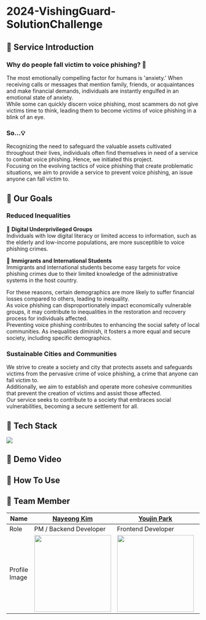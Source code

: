 # 2024-VishingGuard-SolutionChallenge
## 🚨 Service Introduction
### Why do people fall victim to voice phishing? 🤔
The most emotionally compelling factor for humans is 'anxiety.' When receiving calls or messages that mention family, friends, or acquaintances and make financial demands, individuals are instantly engulfed in an emotional state of anxiety.   
While some can quickly discern voice phishing, most scammers do not give victims time to think, leading them to become victims of voice phishing in a blink of an eye.
### So...💡
Recognizing the need to safeguard the valuable assets cultivated throughout their lives, individuals often find themselves in need of a service to combat voice phishing. Hence, we initiated this project.   
Focusing on the evolving tactics of voice phishing that create problematic situations, we aim to provide a service to prevent voice phishing, an issue anyone can fall victim to.
## 🚨 Our Goals
### Reduced Inequalities
🎯 **Digital Underprivileged Groups**   
Individuals with low digital literacy or limited access to information, such as the elderly and low-income populations, are more susceptible to voice phishing crimes.  
   
🎯 **Immigrants and International Students**   
Immigrants and international students become easy targets for voice phishing crimes due to their limited knowledge of the administrative systems in the host country.   
   
For these reasons, certain demographics are more likely to suffer financial losses compared to others, leading to inequality.   
As voice phishing can disproportionately impact economically vulnerable groups, it may contribute to inequalities in the restoration and recovery process for individuals affected.   
Preventing voice phishing contributes to enhancing the social safety of local communities. As inequalities diminish, it fosters a more equal and secure society, including specific demographics.   
### Sustainable Cities and Communities
We strive to create a society and city that protects assets and safeguards victims from the pervasive crime of voice phishing, a crime that anyone can fall victim to.   
Additionally, we aim to establish and operate more cohesive communities that prevent the creation of victims and assist those affected.   
Our service seeks to contribute to a society that embraces social vulnerabilities, becoming a secure settlement for all.

## 🚨 Tech Stack
<img src = "https://github.com/GDSC-SWU/2024-VishingGuard-SolutionChallenge/assets/87843494/4fa563e7-c86a-489c-9da7-7a4ed05222cf">  

## 🚨 Demo Video
## 🚨 How To Use
## 🚨 Team Member
| Name | [Nayeong Kim](https://github.com/nanna29) | [Youjin Park](https://github.com/youjin09222) | [Chaeyeon Kim](https://github.com/chaeyeoniklmw) | [Yourim Ha](https://github.com/YulimHa) |
| --- | --- | --- |--- | --- |
| Role | PM / Backend Developer | Frontend Developer | AI/ML Developer | UI/UX Designer |
| Profile Image | <img src = "https://github.com/GDSC-SWU/2024-VishingGuard-SolutionChallenge/assets/87843494/4979dc3a-70d3-4ac5-b2d0-8836b4323c3d" width="200">| <img src="https://github.com/GDSC-SWU/2024-VishingGuard-SolutionChallenge/assets/87843494/501cb7e7-0ef3-4ee0-839c-5be14a5a97fc" width="200"/> | <img src="https://github.com/GDSC-SWU/2024-VishingGuard-SolutionChallenge/assets/87843494/8839d95f-1121-4237-a328-944cbc947070" height="200" width="200" /> | <img src="https://github.com/GDSC-SWU/2024-VishingGuard-SolutionChallenge/assets/87843494/ebb4b91b-ed71-47b1-8f9b-1eed4dc32d8d" width="200"/> |
